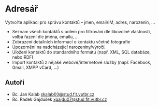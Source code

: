 Adresář
=======
Vytvořte aplikaci pro správu kontaktů – jmen, email/IM, adres, narozenin, …

* Seznam všech kontaktů s polem pro filtrování dle libovolné vlastnosti, volba řazení dle jména, emailu, …
* Zobrazení detailních informací o kontaktu včetně fotografie
* Upozornění na nadcházející narozeniny/výročí.
* Uložení kontaktů do standardního formátu (např. XML, SQL databáze, nebo RDF)
* Import kontaktů z nějaké webové/internetové služby (např. Facebook, Gmail, XMPP vCard, …)

Autoři
------
* Bc. Jan Kaláb <xkalab00@stud.fit.vutbr.cz>
* Bc. Radek Gajdušek <xgajdu07@stud.fit.vutbr.cz>